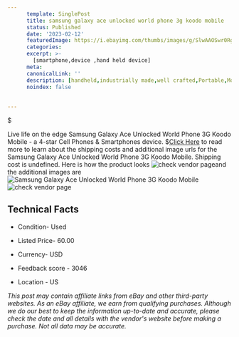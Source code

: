 ```yaml
---
      template: SinglePost
      title: samsung galaxy ace unlocked world phone 3g koodo mobile
      status: Published
      date: '2023-02-12'
      featuredImage: https://i.ebayimg.com/thumbs/images/g/SlwAAOSwr0RgjFhI/s-l225.jpg
      categories: 
      excerpt: >-
        [smartphone,device ,hand held device]
      meta:
      canonicalLink: ''
      description: [handheld,industrially made,well crafted,Portable,Mobile,Compact,Convenient,Lightweight,Maneuverable,Man-portable,Miniature,Carriable,Hand-held,Light,Holdable,Transportable,Mobile device,Pocket-sized,On-the-go,Wireless,Cordless,Compact size,Convenient size, smartphone,device ,hand held device]
      noindex: false
      
        
---
```

$

Live life on the edge Samsung Galaxy Ace Unlocked World Phone 3G Koodo Mobile - a 4-star Cell Phones & Smartphones device.
$[Click Here](https://www.ebay.com/itm/284278117993?hash=item42304bd669%3Ag%3ASlwAAOSwr0RgjFhI&mkevt=1&mkcid=1&mkrid=711-53200-19255-0&campid=%253CePNCampaignId%253E&customid=%253CreferenceId%253E&toolid=10049) to read more to learn about the shipping costs and additional image urls for the Samsung Galaxy Ace Unlocked World Phone 3G Koodo Mobile. Shipping cost is undefined. Here is how the product looks ![check vendor page](https://i.ebayimg.com/thumbs/images/g/SlwAAOSwr0RgjFhI/s-l225.jpg)and the additional images are![Samsung Galaxy Ace Unlocked World Phone 3G Koodo Mobile](https://i.ebayimg.com/images/g/SlwAAOSwr0RgjFhI/s-l960.jpg)![check vendor page](https://origin-galleryplus.ebayimg.com/ws/web/284278117993_2_0_1/225x225.jpg,https://origin-galleryplus.ebayimg.com/ws/web/284278117993_3_0_1/225x225.jpg,https://origin-galleryplus.ebayimg.com/ws/web/284278117993_4_0_1/225x225.jpg,https://origin-galleryplus.ebayimg.com/ws/web/284278117993_5_0_1/225x225.jpg)



 ## Technical Facts 



     
      

 - Condition- Used 


      

 - Listed Price- 60.00 


      

 - Currency- USD 


      

 - Feedback score - 3046 


      

 - Location - US 


      
      

 *_This post may contain affiliate links from eBay and other third-party websites. As an eBay affiliate, we earn from qualifying purchases. Although we do our best to keep the information up-to-date and accurate, please check the date and all details with the vendor's website before making a purchase. Not all data may be accurate._*






